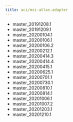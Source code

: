 ```yaml
---
title: aci/msi-atlas-adapter
---
```

- master_20191208.1
- master_20191209.1
- master_20200104.1
- master_20200106.1
- master_20200106.2
- master_20200212.1
- master_20200414.3
- master_20200414.4
- master_20200415.1
- master_20200625.1
- master_20200701.1
- master_20200730.1
- master_20200810.1
- master_20200814.1
- master_20201006.1
- master_20201007.2
- master_20201203.1
- master_20201210.1
